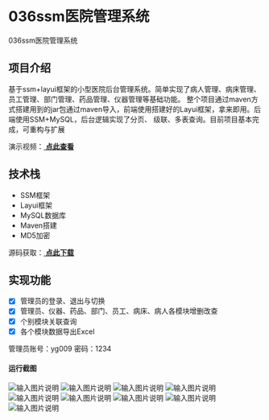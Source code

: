 # 036ssm医院管理系统
036ssm医院管理系统


## 项目介绍
基于ssm+layui框架的小型医院后台管理系统。简单实现了病人管理、病床管理、员工管理、部门管理、药品管理、仪器管理等基础功能。
整个项目通过maven方式搭建用到的jar包通过maven导入，前端使用搭建好的Layui框架，拿来即用。后端使用SSM+MySQL，后台逻辑实现了分页、
级联、多表查询。目前项目基本完成，可重构与扩展

演示视频：[ **点此查看** ](https://www.bilibili.com/video/BV1jr4y1P7it/)

## 技术栈
- SSM框架
- Layui框架
- MySQL数据库
- Maven搭建
- MD5加密

源码获取：[ **点此下载** ](http://www.shuyue.fun/index.php?type=productinfo&id=137)

## 实现功能
- [x] 管理员的登录、退出与切换
- [x] 管理员、仪器、药品、部门、员工、病床、病人各模块增删改查
- [x] 个别模块关联查询
- [x] 各个模块数据导出Excel

管理员账号：yg009
密码：1234

#### 运行截图
![输入图片说明](https://images.gitee.com/uploads/images/2021/0315/172552_c5ade9a8_863230.png "屏幕截图.png")
![输入图片说明](https://images.gitee.com/uploads/images/2021/0315/172601_130d0e6e_863230.png "屏幕截图.png")
![输入图片说明](https://images.gitee.com/uploads/images/2021/0315/172613_ae381427_863230.png "屏幕截图.png")
![输入图片说明](https://images.gitee.com/uploads/images/2021/0315/172629_3d80c6f7_863230.png "屏幕截图.png")
![输入图片说明](https://images.gitee.com/uploads/images/2021/0315/172640_c284a9c9_863230.png "屏幕截图.png")
![输入图片说明](https://images.gitee.com/uploads/images/2021/0315/172652_582c9156_863230.png "屏幕截图.png")
![输入图片说明](https://images.gitee.com/uploads/images/2021/0315/172701_ae19e41e_863230.png "屏幕截图.png")
![输入图片说明](https://images.gitee.com/uploads/images/2021/0315/172710_a3d60fa6_863230.png "屏幕截图.png")
![输入图片说明](https://images.gitee.com/uploads/images/2021/0315/172721_64f55c3c_863230.png "屏幕截图.png")


